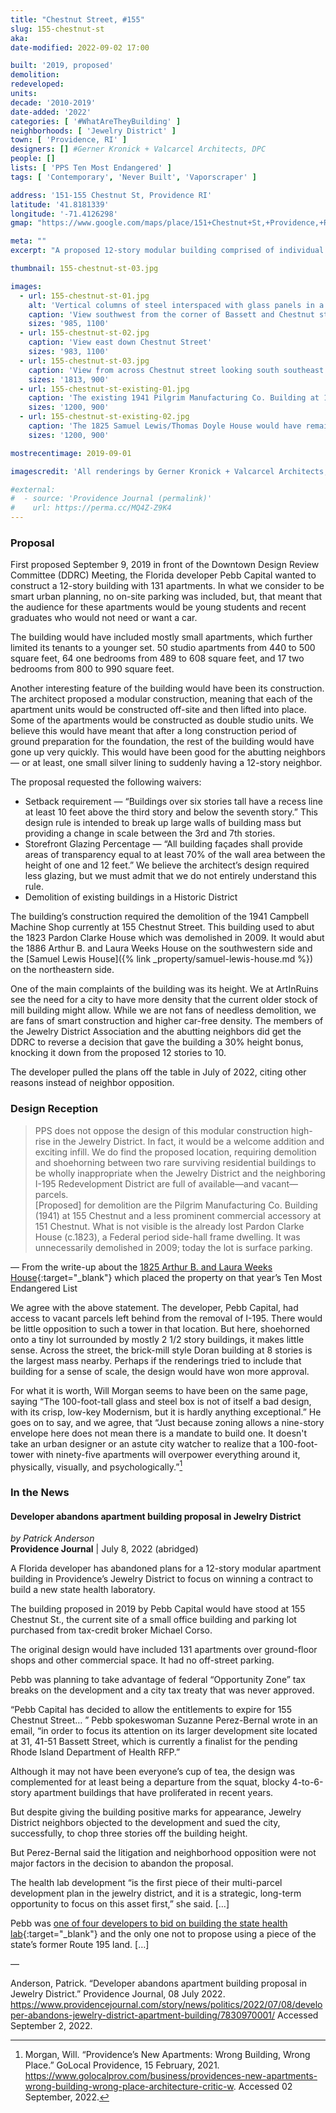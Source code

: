 ```yaml
---
title: "Chestnut Street, #155"
slug: 155-chestnut-st
aka:
date-modified: 2022-09-02 17:00

built: '2019, proposed'
demolition:
redeveloped:
units:
decade: '2010-2019'
date-added: '2022'
categories: [ '#WhatAreTheyBuilding' ]
neighborhoods: [ 'Jewelry District' ]
town: [ 'Providence, RI' ]
designers: [] #Gerner Kronick + Valcarcel Architects, DPC
people: []
lists: [ 'PPS Ten Most Endangered' ]
tags: [ 'Contemporary', 'Never Built', 'Vaporscraper' ]

address: '151-155 Chestnut St, Providence RI'
latitude: '41.8181339'
longitude: '-71.4126298'
gmap: "https://www.google.com/maps/place/151+Chestnut+St,+Providence,+RI+02903/@41.8181339,-71.4126298,17z/data=!3m1!4b1!4m5!3m4!1s0x89e4456b1583cf3b:0xf0272666caa1e96f!8m2!3d41.8181299!4d-71.4104411"

meta: ""
excerpt: "A proposed 12-story modular building comprised of individual apartments pre-built and stacked in place was designed but never built"

thumbnail: 155-chestnut-st-03.jpg

images:
  - url: 155-chestnut-st-01.jpg
    alt: 'Vertical columns of steel interspaced with glass panels in a repeating pattern. The ground floor was proposed to have some architectural detail, for mostly the building was raw industrial with exposed painted steel columns.'
    caption: 'View southwest from the corner of Bassett and Chestnut streets; The 1825 Arthur B. and Laura Weeks House is the 2 1/2 story brick building in the foreground.'
    sizes: '985, 1100'
  - url: 155-chestnut-st-02.jpg
    caption: 'View east down Chestnut Street'
    sizes: '983, 1100'
  - url: 155-chestnut-st-03.jpg
    caption: 'View from across Chestnut street looking south southeast'
    sizes: '1813, 900'
  - url: 155-chestnut-st-existing-01.jpg
    caption: 'The existing 1941 Pilgrim Manufacturing Co. Building at 155 Chestnut Street. The new tower would have demolished this building and occupied the parking lot currently in view, abutting the house in the background left (southern side), and demolishing the loading dock structure to the far right.'
    sizes: '1200, 900'
  - url: 155-chestnut-st-existing-02.jpg
    caption: 'The 1825 Samuel Lewis/Thomas Doyle House would have remained, but would have abutted the new building on its western side. Presumably the greenhouse addition would have been demolished as well.'
    sizes: '1200, 900'

mostrecentimage: 2019-09-01

imagescredit: 'All renderings by Gerner Kronick + Valcarcel Architects, DPC'

#external:
#  - source: 'Providence Journal (permalink)'
#    url: https://perma.cc/MQ4Z-Z9K4
---
```


### Proposal

First proposed September 9, 2019 in front of the Downtown Design Review Committee (<span class="abbr">DDRC</span>) Meeting, the Florida developer Pebb Capital wanted to construct a 12-story building with 131 apartments. In what we consider to be smart urban planning, no on-site parking was included, but, that meant that the audience for these apartments would be young students and recent graduates who would not need or want a car. 

The building would have included mostly small apartments, which further limited its tenants to a younger set. 50 studio apartments from 440 to 500 square feet, 64 one bedrooms from 489 to 608 square feet, and 17 two bedrooms from 800 to 990 square feet. 

Another interesting feature of the building would have been its construction. The architect proposed a modular construction, meaning that each of the apartment units would be constructed off-site and then lifted into place. Some of the apartments would be constructed as double studio units. We believe this would have meant that after a long construction period of ground preparation for the foundation, the rest of the building would have gone up very quickly. This would have been good for the abutting neighbors — or at least, one small silver lining to suddenly having a 12-story neighbor. 

The proposal requested the following waivers:
+ Setback requirement — “Buildings over six stories tall have a recess line at least 10 feet above the third story and below the seventh story.” This design rule is intended to break up large walls of building mass but providing a change in scale between the 3rd and 7th stories. 
+ Storefront Glazing Percentage — “All building façades shall provide areas of transparency equal to at least 70% of the
wall area between the height of one and 12 feet.” We believe the architect’s design required less glazing, but we must admit that we do not entirely understand this rule. 
+ Demolition of existing buildings in a Historic District

The building’s construction required the demolition of the 1941 Campbell Machine Shop currently at 155 Chestnut Street. This building used to abut the 1823 Pardon Clarke House which was demolished in 2009. It would abut the 1886 Arthur B. and Laura Weeks House on the southwestern side and the [Samuel Lewis House]({% link _property/samuel-lewis-house.md %}) on the northeastern side.

One of the main complaints of the building was its height. We at ArtInRuins see the need for a city to have more density that the current older stock of mill building might allow. While we are not fans of needless demolition, we are fans of smart construction and higher car-free density. The members of the Jewelry District Association and the abutting neighbors did get the <span class="abbr">DDRC</span> to reverse a decision that gave the building a 30% height bonus, knocking it down from the proposed 12 stories to 10. 

The developer pulled the plans off the table in July of 2022, citing other reasons instead of neighbor opposition. 


### Design Reception

> PPS does not oppose the design of this modular construction high-rise in the Jewelry District. In fact, it would be a welcome addition and exciting infill. We do find the proposed location, requiring demolition and shoehorning between two rare surviving residential buildings to be wholly inappropriate when the Jewelry District and the neighboring I-195 Redevelopment District are full of available—and vacant—parcels.  
[Proposed] for demolition are the Pilgrim Manufacturing Co. Building (1941) at 155 Chestnut and a less prominent commercial accessory at 151 Chestnut. What is not visible is the already lost Pardon Clarke House (c.1823), a Federal period side-hall frame dwelling. It was unnecessarily demolished in 2009; today the lot is surface parking.

— From the write-up about the [1825 Arthur B. and Laura Weeks House](//guide.ppsri.org/property/arthur-b-and-laura-weeks-house){:target="_blank"} which placed the property on that year’s Ten Most Endangered List

We agree with the above statement. The developer, Pebb Capital, had access to vacant parcels left behind from the removal of I-195. There would be little opposition to such a tower in that location. But here, shoehorned onto a tiny lot surrounded by mostly 2 1/2 story buildings, it makes little sense. Across the street, the brick-mill style Doran building at 8 stories is the largest mass nearby. Perhaps if the renderings tried to include that building for a sense of scale, the design would have won more approval. 

For what it is worth, Will Morgan seems to have been on the same page, saying “The 100-foot-tall glass and steel box is not of itself a bad design, with its crisp, low-key Modernism, but it is hardly anything exceptional.” He goes on to say, and we agree, that “Just because zoning allows a nine-story envelope here does not mean there is a mandate to build one. It doesn't take an urban designer or an astute city watcher to realize that a 100-foot-tower with ninety-five apartments will overpower everything around it, physically, visually, and psychologically.”[^1]

[^1]: Morgan, Will. “Providence’s New Apartments: Wrong Building, Wrong Place.” GoLocal Providence, 15 February, 2021. 
https://www.golocalprov.com/business/providences-new-apartments-wrong-building-wrong-place-architecture-critic-w. Accessed 02 September, 2022. 


### In the News

#### Developer abandons apartment building proposal in Jewelry District

_by Patrick Anderson_  
**Providence Journal** | July 8, 2022 (abridged)

A Florida developer has abandoned plans for a 12-story modular apartment building in Providence’s Jewelry District to focus on winning a contract to build a new state health laboratory.

The building proposed in 2019 by Pebb Capital would have stood at 155 Chestnut St., the current site of a small office building and parking lot purchased from tax-credit broker Michael Corso. 

The original design would have included 131 apartments over ground-floor shops and other commercial space. It had no off-street parking. 

Pebb was planning to take advantage of federal “Opportunity Zone” tax breaks on the development and a city tax treaty that was never approved.

“Pebb Capital has decided to allow the entitlements to expire for 155 Chestnut Street… ” Pebb spokeswoman Suzanne Perez-Bernal wrote in an email, “in order to focus its attention on its larger development site located at 31, 41-51 Bassett Street, which is currently a finalist for the pending Rhode Island Department of Health RFP.”

Although it may not have been everyone’s cup of tea, the design was complemented for at least being a departure from the squat, blocky 4-to-6-story apartment buildings that have proliferated in recent years.

But despite giving the building positive marks for appearance, Jewelry District neighbors objected to the development and sued the city, successfully, to chop three stories off the building height. 

But Perez-Bernal said the litigation and neighborhood opposition were not major factors in the decision to abandon the proposal. 

The health lab development “is the first piece of their multi-parcel development plan in the jewelry district, and it is a strategic, long-term opportunity to focus on this asset first,” she said. […]

Pebb was [one of four developers to bid on building the state health lab](//www.providencejournal.com/story/news/politics/2022/04/07/new-ri-state-health-lab-down-possible-sites-level-3-biosafety-facility/9500482002/){:target="_blank"} and the only one not to propose using a piece of the state’s former Route 195 land. […]

— 

Anderson, Patrick. “Developer abandons apartment building proposal in Jewelry District.” Providence Journal, 08 July 2022. https://www.providencejournal.com/story/news/politics/2022/07/08/developer-abandons-jewelry-district-apartment-building/7830970001/ Accessed September 2, 2022.
